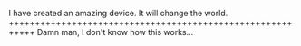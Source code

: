 I have created an amazing device. It will change the world.
+++++++++++++++++++++++++++++++++++++++++++++++++++++++++++
Damn man, I don't know how this works...
